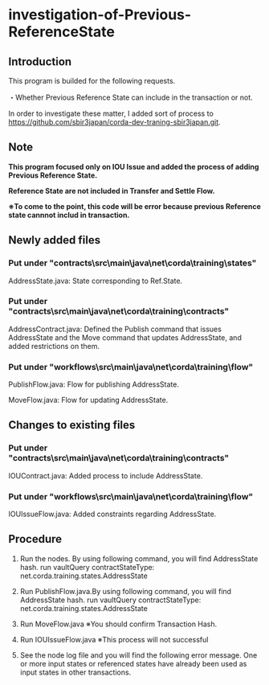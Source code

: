 # investigation-of-Previous-ReferenceState

## Introduction
This program is builded for the following requests.

  ・Whether Previous Reference State can include in the transaction or not.
  
In order to investigate these matter, I added sort of process to https://github.com/sbir3japan/corda-dev-traning-sbir3japan.git.

## Note 
**This program focused only on IOU Issue and added the process of adding Previous Reference State.**

**Reference State are not included in Transfer and Settle Flow.**

**※To come to the point, this code will be error because previous Reference state cannnot includ in transaction.**

## Newly added files
### Put under "contracts\src\main\java\net\corda\training\states"
  AddressState.java: State corresponding to Ref.State.
  
### Put under "contracts\src\main\java\net\corda\training\contracts"
  AddressContract.java: Defined the Publish command that issues AddressState and the Move command that updates AddressState, and added restrictions on them.
    
### Put under "workflows\src\main\java\net\corda\training\flow"
  PublishFlow.java: Flow for publishing AddressState.
    
  MoveFlow.java: Flow for updating AddressState.
    
  
## Changes to existing files
### Put under "contracts\src\main\java\net\corda\training\contracts"
  IOUContract.java: Added process to include AddressState.
    
### Put under "workflows\src\main\java\net\corda\training\flow"
  IOUIssueFlow.java: Added constraints regarding AddressState.

## Procedure
  1. Run the nodes. By using following command, you will find AddressState hash.
        run vaultQuery contractStateType: net.corda.training.states.AddressState
        
  2. Run PublishFlow.java.By using following command, you will find AddressState hash.
        run vaultQuery contractStateType: net.corda.training.states.AddressState
        
  3. Run MoveFlow.java      ※You should confirm Transaction Hash.

  4. Run IOUIssueFlow.java  ※This process will not successful

  5. See the node log file and you will find the following error message.
        One or more input states or referenced states have already been used as input states in other transactions.
